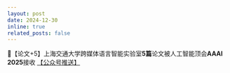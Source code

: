 ```yaml
---
layout: post
date: 2024-12-30
inline: true
related_posts: false
---
```


📃【论文+5】上海交通大学跨媒体语言智能实验室**5篇**论文被人工智能顶会**AAAI 2025**接收 <a href="https://mp.weixin.qq.com/s/JpWlSVmr3rp3QjZslKqNIw"> 【公众号推送】</a>
